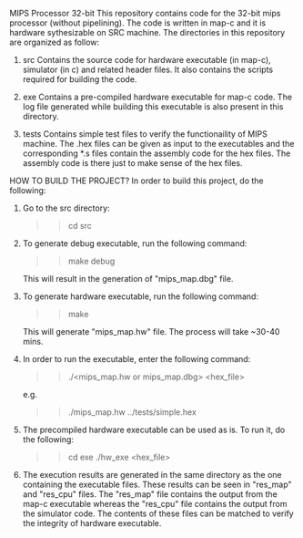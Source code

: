 MIPS Processor 32-bit
This repository contains code for the 32-bit mips processor (without pipelining). The code is written in map-c and it is hardware sythesizable on SRC machine.
The directories in this repository are organized as follow:

1. src 
   Contains the source code for hardware executable (in map-c), simulator (in c) and related header files. It also contains the scripts required for building the code.

2. exe
   Contains a pre-compiled hardware executable for map-c code. The log file generated while building this executable is also present in this directory.

3. tests
   Contains simple test files to verify the functionaility of MIPS machine. The .hex files can be given as input to the executables and the corresponding *.s files
   contain the assembly code for the hex files. The assembly code is there just to make sense of the hex files.

HOW TO BUILD THE PROJECT?
In order to build this project, do the following:

1. Go to the src directory:
   >>cd src

2. To generate debug executable, run the following command:
   >>make debug

   This will result in the generation of "mips_map.dbg" file.

3. To generate hardware executable, run the following command:
   >>make

   This will generate "mips_map.hw" file. The process will take ~30-40 mins.

4. In order to run the executable, enter the following command:
   >>./<mips_map.hw or mips_map.dbg> <hex_file>

   e.g.
   >>./mips_map.hw ../tests/simple.hex

5. The precompiled hardware executable can be used as is. To run it, do the following:
   >>cd exe
   >>./hw_exe <hex_file>

6. The execution results are generated in the same directory as the one containing the executable files. These results can be seen in "res_map" and "res_cpu" files.
   The "res_map" file contains the output from the map-c executable whereas the "res_cpu" file contains the output from the simulator code. The contents of these
   files can be matched to verify the integrity of hardware executable.

